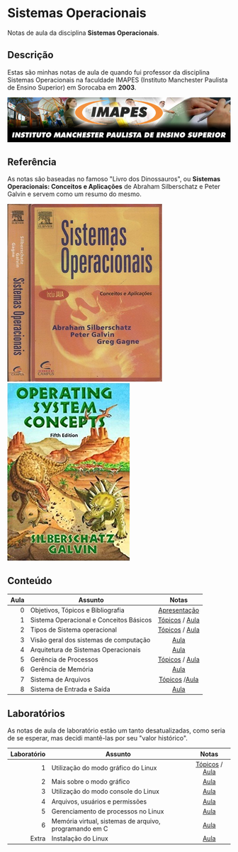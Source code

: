 # Sistemas Operacionais

Notas de aula da disciplina **Sistemas Operacionais**.

## Descrição

Estas são minhas notas de aula de quando fui professor da disciplina Sistemas Operacionais na faculdade IMAPES (Instituto Manchester Paulista de Ensino Superior) em Sorocaba em **2003**.

![IMAPES](cabeca_imapes.jpg)

## Referência

As notas são baseadas no famoso "Livro dos Dinossauros", ou **Sistemas Operacionais: Conceitos e Aplicações** de Abraham Silberschatz e Peter Galvin e servem como um resumo do mesmo.

![Sistemas Operacionais](sistemas_operacionais.jpg)
![Operating System Concepts](operating_systems_concepts.jpg)

## Conteúdo

Aula | Assunto                                 | Notas
----:|-----------------------------------------|:-----------:
0    | Objetivos, Tópicos e Bibliografia       | [Apresentação](aula00.md)
1    | Sistema Operacional e Conceitos Básicos | [Tópicos](aula01top.md) / [Aula](aula01.md)
2    | Tipos de Sistema operacional            | [Tópicos](aula02top.md) / [Aula](aula02.md)
3    | Visão geral dos sistemas de computação  | [Aula](aula03.md)
4    | Arquitetura de Sistemas Operacionais    | [Aula](aula04.md)
5    | Gerência de Processos                   | [Tópicos](aula05top.md) / [Aula](aula05.md)
6    | Gerência de Memória                     | [Aula](aula06.md)
7    | Sistema de Arquivos                     | [Tópicos](aula07top.md) /[Aula](aula07.md)
8    | Sistema de Entrada e Saída              | [Aula](aula08.md)

## Laboratórios

As notas de aula de laboratório estão um tanto desatualizadas, como seria de se esperar, mas decidi mantê-las por seu "valor histórico".

Laboratório | Assunto                                                | Notas
-----------:|--------------------------------------------------------|:---------:
1           | Utilização do modo gráfico do Linux                    | [Tópicos](lab01top.md) / [Aula](lab01.md)
2           | Mais sobre o modo gráfico                              | [Aula](lab02.md)
3           | Utilização do modo console do Linux                    | [Aula](lab03.md)
4           | Arquivos, usuários e permissões                        | [Aula](lab04.md)
5           | Gerenciamento de processos no Linux                    | [Aula](lab05.md)
6           | Memória virtual, sistemas de arquivo, programando em C | [Aula](lab06.md)
Extra       | Instalação do Linux                                    | [Aula](linux00.md)
